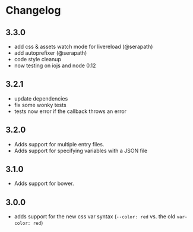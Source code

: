 # Changelog

## 3.3.0
* add css & assets watch mode for livereload (@serapath)
* add autoprefixer (@serapath)
* code style cleanup
* now testing on iojs and node 0.12

## 3.2.1
* update dependencies
* fix some wonky tests
* tests now error if the callback throws an error

## 3.2.0
* Adds support for multiple entry files.
* Adds support for specifying variables with a JSON file

## 3.1.0
* Adds support for bower.

## 3.0.0
* adds support for the new css var syntax (`--color: red` vs. the old `var-color: red`)
